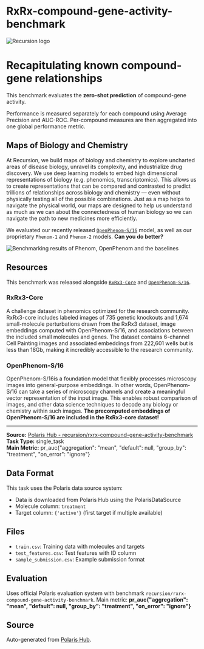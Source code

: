 # RxRx-compound-gene-activity-benchmark

![Recursion logo](https://encrypted-tbn0.gstatic.com/images?q=tbn:ANd9GcSgn5ii7g2UEVORKDmzzR0BKwzGr8Arz2ecTg&s)

# Recapitulating known compound-gene relationships 

This benchmark evaluates the **zero-shot prediction** of compound-gene activity.

Performance is measured separately for each compound using Average Precision and AUC-ROC. Per-compound measures are then aggregated into one global performance metric. 

 ## Maps of Biology and Chemistry
At Recursion, we build maps of biology and chemistry to explore uncharted areas of disease biology, unravel its complexity, and industrialize drug discovery. We use deep learning models to embed high dimensional representations of biology (e.g. phenomics, transcriptomics). This allows us to create representations that can be compared and contrasted to predict trillions of relationships across biology and chemistry — even without physically testing all of the possible combinations. Just as a map helps to navigate the physical world, our maps are designed to help us understand as much as we can about the connectedness of human biology so we can navigate the path to new medicines more efficiently.

We evaluated our recently released [`OpenPhenom-S/16`](https://www.rxrx.ai/phenom) model, as well as our proprietary `Phenom-1` and `Phenom-2` models. **Can you do better?**

![Benchmarking results of Phenom, OpenPhenom and the baselines](https://cdn.prod.website-files.com/5cb63fe47eb5472014c3dae6/6733a2d8e1ab553f6f26861e_compound_auc_roc_vs_mAP%20(1).png)

## Resources
This benchmark was released alongside [`RxRx3-Core`](https://polarishub.io/datasets/recursion/rxrx3-core) and [`OpenPhenom-S/16`](https://www.rxrx.ai/phenom).

 ### RxRx3-Core
A challenge dataset in phenomics optimized for the research community. RxRx3-core includes labeled images of 735 genetic knockouts and 1,674 small-molecule perturbations drawn from the RxRx3 dataset, image embeddings computed with OpenPhenom-S/16, and associations between the included small molecules and genes. The dataset contains 6-channel Cell Painting images and associated embeddings from 222,601 wells but is less than 18Gb, making it incredibly accessible to the research community.

### OpenPhenom-S/16
OpenPhenom-S/16is a foundation model that flexibly processes microscopy images into general-purpose embeddings. In other words, OpenPhenom-S/16 can take a series of microscopy channels and create a meaningful vector representation of the input image. This enables robust comparison of images, and other data science techniques to decode any biology or chemistry within such images. **The precomputed embeddings of OpenPhenom-S/16 are included in the RxRx3-core dataset!**

---

**Source:** [Polaris Hub - recursion/rxrx-compound-gene-activity-benchmark](https://polarishub.io)  
**Task Type:** single_task  
**Main Metric:** pr_auc{"aggregation": "mean", "default": null, "group_by": "treatment", "on_error": "ignore"}

## Data Format

This task uses the Polaris data source system:
- Data is downloaded from Polaris Hub using the PolarisDataSource
- Molecule column: `treatment`
- Target column: `{'active'}` (first target if multiple available)

## Files

- `train.csv`: Training data with molecules and targets
- `test_features.csv`: Test features with ID column
- `sample_submission.csv`: Example submission format

## Evaluation

Uses official Polaris evaluation system with benchmark `recursion/rxrx-compound-gene-activity-benchmark`.
Main metric: **pr_auc{"aggregation": "mean", "default": null, "group_by": "treatment", "on_error": "ignore"}**

## Source

Auto-generated from [Polaris Hub](https://polarishub.io/).
